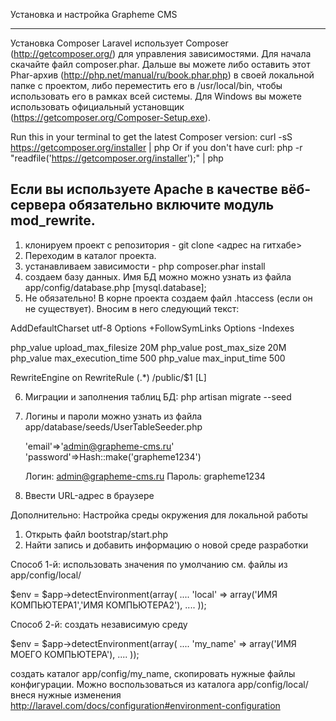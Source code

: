 Установка и настройка Grapheme CMS

----------------------------------------------------------------------------------------------------
Установка Composer
Laravel использует Composer (http://getcomposer.org/) для управления зависимостями.
Для начала скачайте файл composer.phar. Дальше вы можете либо оставить этот Phar-архив (http://php.net/manual/ru/book.phar.php) в своей локальной папке с проектом,
либо переместить его в /usr/local/bin, чтобы использовать его в рамках всей системы. Для Windows вы можете использовать официальный установщик
(https://getcomposer.org/Composer-Setup.exe).

Run this in your terminal to get the latest Composer version: curl -sS https://getcomposer.org/installer | php
Or if you don't have curl: php -r "readfile('https://getcomposer.org/installer');" | php

Если вы используете Apache в качестве вёб-сервера обязательно включите модуль mod_rewrite.
----------------------------------------------------------------------------------------------------

1) клонируем проект с репозитория - git clone <адрес на гитхабе>
2) Переходим в каталог проекта.
3) устанавливаем зависимости - php composer.phar install
4) создаем базу данных. Имя БД можно можно узнать из файла app/config/database.php [mysql.database];
5) Не обязательно! В корне проекта создаем файл .htaccess (если он не существует). Вносим в него следующий текст:

AddDefaultCharset utf-8
Options +FollowSymLinks
Options -Indexes

php_value upload_max_filesize 20M
php_value post_max_size 20M
php_value max_execution_time 500
php_value max_input_time 500

<IfModule mod_rewrite.c>
    RewriteEngine on
	RewriteRule (.*) /public/$1 [L]
</IfModule>

6) Миграции и заполнения таблиц БД: php artisan migrate --seed
7) Логины и пароли можно узнать из файла app/database/seeds/UserTableSeeder.php

    'email'=>'admin@grapheme-cms.ru'
    'password'=>Hash::make('grapheme1234')

    Логин: admin@grapheme-cms.ru
    Пароль: grapheme1234

8) Ввести URL-адрес в браузере

Дополнительно:
Настройка среды окружения для локальной работы
1) Открыть файл bootstrap/start.php
2) Найти запись и добавить информацию о новой среде разработки

Способ 1-й: использовать значения по умолчанию см. файлы из app/config/local/

$env = $app->detectEnvironment(array(
    ....
    'local' => array('ИМЯ КОМПЬЮТЕРА1','ИМЯ КОМПЬЮТЕРА2'),
    ....
));

Способ 2-й: создать независимую среду

$env = $app->detectEnvironment(array(
    ....
    'my_name' => array('ИМЯ МОЕГО КОМПЬЮТЕРА'),
    ....
));

создать каталог app/config/my_name, скопировать нужные файлы конфигурации. Можно воспользоваться из каталога app/config/local/ внеся нужные изменения
http://laravel.com/docs/configuration#environment-configuration
